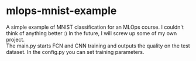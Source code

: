# mlops-mnist-example

A simple example of MNIST classification for an MLOps course. I couldn't think of anything better :) In the future, I will screw up some of my own project.
<br />
The main.py starts FCN and CNN training and outputs the quality on the test dataset. In the config.py you can set training parameters.
